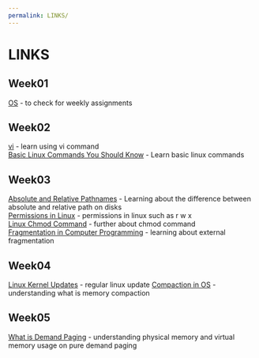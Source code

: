 ```yaml
---
permalink: LINKS/
---
```

# LINKS 

## Week01
[OS](https://os.vlsm.org/) - to check for weekly assignments
<br>

## Week02
[vi](https://www.cs.colostate.edu/helpdocs/vi.html) - learn using vi command
<br>
[Basic Linux Commands You Should Know](https://linuxopsys.com/topics/basic-linux-commands) - Learn basic linux commands

## Week03
[Absolute and Relative Pathnames](https://www.geeksforgeeks.org/absolute-relative-pathnames-unix/) - Learning about the difference between absolute and relative path on disks
<br>
[Permissions in Linux](https://www.geeksforgeeks.org/permissions-in-linux/) - permissions in linux such as r w x
<br>
[Linux Chmod Command](https://www.computerhope.com/unix/uchmod.htm) - further about chmod command
<br>
[Fragmentation in Computer Programming](https://www.javatpoint.com/fragmentation-in-operating-system#:~:text=External%20fragmentation%20happens%20when%20a,but%20it%20is%20not%20contiguous.) - learning about external fragmentation
<br>

## Week04
[Linux Kernel Updates](https://tuxcare.com/blog/the-2023-deep-dive-to-linux-kernel-updates/#:~:text=Maintaining%20a%20secure%20and%20reliable,keep%20your%20system%20operating%20correctly.) - regular linux update
[Compaction in OS](https://www.geeksforgeeks.org/compaction-in-operating-system/) - understanding what is memory compaction

## Week05
[What is Demand Paging](https://www.geeksforgeeks.org/what-is-demand-paging-in-operating-system/) - understanding physical memory and virtual memory usage on pure demand paging
